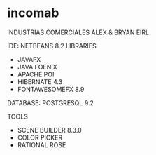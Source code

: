# incomab
INDUSTRIAS COMERCIALES ALEX &amp; BRYAN EIRL

IDE: NETBEANS 8.2
LIBRARIES
- JAVAFX
- JAVA FOENIX
- APACHE POI
- HIBERNATE 4.3
- FONTAWESOMEFX 8.9

DATABASE: POSTGRESQL 9.2

TOOLS
- SCENE BUILDER 8.3.0
- COLOR PICKER
- RATIONAL ROSE
